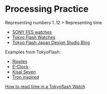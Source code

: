 
# Processing Practice

Representing numbers 1..12 > Representing time 

- [SONY FES watches](https://www.sony.co.uk/fes)
- [Tokyo Flash Watches](https://www.tokyoflash.com/en/watches/)
- [Tokyo Flash Japan Design Studio Blog](https://blog.tokyoflash.com)

Examples from TokyoFlash:
- [Ripples](https://blog.tokyoflash.com/2014/09/02/ripples-watch-with-soothing-droplet-animation/)
- [E-Clock](https://blog.tokyoflash.com/2010/03/10/e-clock/)
- [Kisai Seven](https://www.tokyoflash.com/en/watches/kisai-seven)
- [Tron inspired](https://blog.tokyoflash.com/2010/10/07/tron-inspired-led-watch/)

[How to read time in a Tokyoflash Watch](https://www.aliexpress.com/item/Wholesale-Tokyoflash-FY003-Unisex-Binary-LED-Robot-Digital-Bangle-Wrist-Watch-Tokyo-flash-s-Shinshoku-watch/506748254.html)


